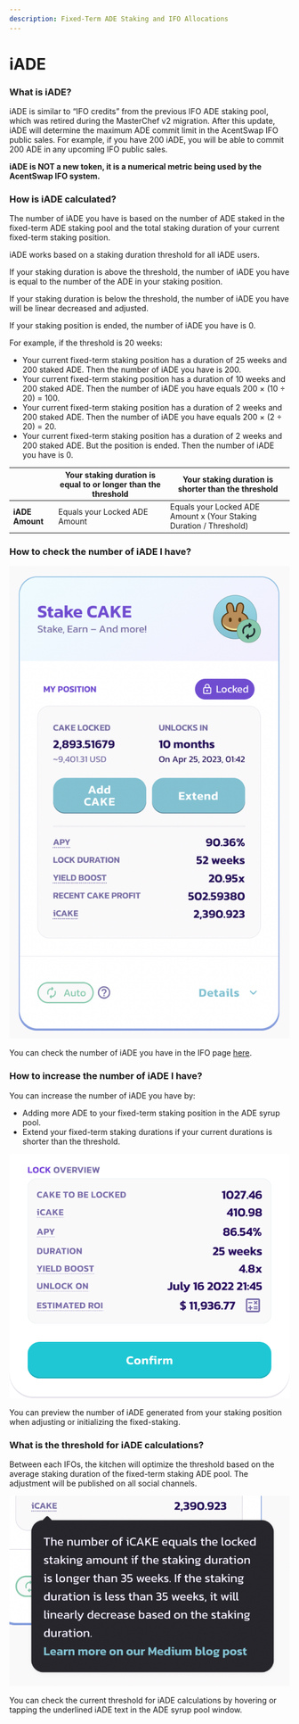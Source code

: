 ```yaml
---
description: Fixed-Term ADE Staking and IFO Allocations
---
```


# iADE

### **What is iADE?**

iADE is similar to “IFO credits” from the previous IFO ADE staking pool, which was retired during the MasterChef v2 migration. After this update, iADE will determine the maximum ADE commit limit in the AcentSwap IFO public sales. For example, if you have 200 iADE, you will be able to commit 200 ADE in any upcoming IFO public sales.

**iADE is NOT a new token, it is a numerical metric being used by the AcentSwap IFO system.**

### How is iADE calculated?

The number of iADE you have is based on the number of ADE staked in the fixed-term ADE staking pool and the total staking duration of your current fixed-term staking position.

iADE works based on a staking duration threshold for all iADE users.

If your staking duration is above the threshold, the number of iADE you have is equal to the number of the ADE in your staking position.

If your staking duration is below the threshold, the number of iADE you have will be linear decreased and adjusted.

If your staking position is ended, the number of iADE you have is 0.

For example, if the threshold is 20 weeks:&#x20;

* Your current fixed-term staking position has a duration of 25 weeks and 200 staked ADE. Then the number of iADE you have is 200.&#x20;
* Your current fixed-term staking position has a duration of 10 weeks and 200 staked ADE. Then the number of iADE you have equals 200 × (10 ÷ 20) = 100.&#x20;
* Your current fixed-term staking position has a duration of 2 weeks and 200 staked ADE. Then the number of iADE you have equals 200 × (2 ÷ 20) = 20.&#x20;
* Your current fixed-term staking position has a duration of 2 weeks and 200 staked ADE. But the position is ended. Then the number of iADE you have is 0.

|                  | Your staking duration is equal to or longer than the threshold | Your staking duration is shorter than the threshold                  |
| ---------------- | -------------------------------------------------------------- | -------------------------------------------------------------------- |
| **iADE Amount** | Equals your Locked ADE Amount                                 | Equals your Locked ADE Amount x (Your Staking Duration / Threshold) |

### How to check the number of iADE I have?

![](../../.gitbook/assets/image3.png)

You can check the number of iADE you have in the IFO page [here](https://pancakeswap.finance/ifo).

### **How to increase the number of iADE I have?**

You can increase the number of iADE you have by:

* Adding more ADE to your fixed-term staking position in the ADE syrup pool.
* Extend your fixed-term staking durations if your current durations is shorter than the threshold.

****![](../../.gitbook/assets/image2.png)****

You can preview the number of iADE generated from your staking position when adjusting or initializing the fixed-staking.

### What is the threshold for iADE calculations?

Between each IFOs, the kitchen will optimize the threshold based on the average staking duration of the fixed-term staking ADE pool. The adjustment will be published on all social channels.

![](<../../.gitbook/assets/image (134).png>)

You can check the current threshold for iADE calculations by hovering or tapping the underlined iADE text in the ADE syrup pool window.
